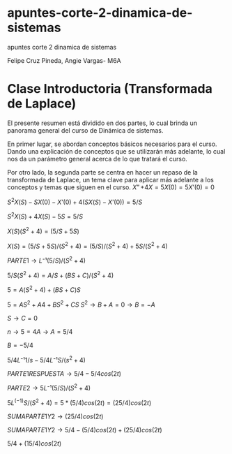 # apuntes-corte-2-dinamica-de-sistemas
apuntes corte 2 dinamica de sistemas

Felipe Cruz Pineda, Angie Vargas- M6A
# Clase Introductoria (Transformada de Laplace)
El presente resumen está dividido en dos partes, lo cual brinda un panorama general del curso de Dinámica de sistemas.

En primer lugar, se abordan conceptos básicos necesarios para el curso. Dando una explicación de conceptos que se utilizarán más adelante, lo cual nos da un parámetro general acerca de lo que tratará el curso.

Por otro lado, la segunda parte se centra en hacer un repaso de la transformada de Laplace, un tema clave para aplicar más adelante a los conceptos y temas que siguen en el curso.
$X”+4X=5   X(0)=5  X’(0)=0$

$S^2X(S)-SX(0)-X’(0)+4(SX(S)-X’(0))=5/S$

$S^2X(S)+4X(S)-5S=5/S$

$X(S)(S^2+4)=(5/S+5S)$

$X(S)=(5/S+5S)/(S^2+4)=(5/S)/(S^2+4)+5S/(S^2+4)$

$PARTE 1 → L⁻¹{(5/S)/(S^2+4)}$

$5/S(S^2+4) =A/S+(BS+C)/(S^2+4)$

$5=A(S^2+4)+(BS+C)S$

$5=AS^2+A4+BS^2+CS$
$S^2→B+A=0→B=-A$

$S→C=0$

$n→5=4A→A=5/4$

$B=-5/4$

$5/4  L⁻¹{1/s}-5/4  L⁻¹{S/(s^2+4)}$

$PARTE 1 RESPUESTA →5/4-5/4cos(2t)$

$PARTE 2 → 5 L⁻¹{(5/S)/(S^2+4)}$

$5L^(-1) {S/(S^2+4)}=5*(5/4)cos⁡(2t)=(25/4)cos⁡(2t)$

$SUMA PARTE 1 Y 2→  (25/4)cos⁡(2t)$

$SUMA PARTE 1 Y 2→5/4-(5/4)cos(2t)+(25/4)cos⁡(2t)$

$5/4+(15/4)cos(2t)$




















